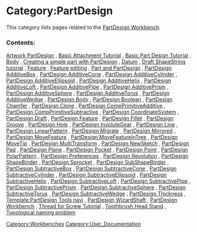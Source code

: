 # Category:PartDesign
This category lists pages related to the [PartDesign Workbench](PartDesign_Workbench.md).

### Contents:

[Artwork PartDesign](Artwork_PartDesign.md) , [Basic Attachment Tutorial](Basic_Attachment_Tutorial.md) , [Basic Part Design Tutorial](Basic_Part_Design_Tutorial.md) , [Body](Body.md) , [Creating a simple part with PartDesign](Creating_a_simple_part_with_PartDesign.md) , [Datum](Datum.md) , [Draft ShapeString tutorial](Draft_ShapeString_tutorial.md) , [Feature](Feature.md) , [Feature editing](Feature_editing.md) , [Part and PartDesign](Part_and_PartDesign.md) , [PartDesign AdditiveBox](PartDesign_AdditiveBox.md) , [PartDesign AdditiveCone](PartDesign_AdditiveCone.md) , [PartDesign AdditiveCylinder](PartDesign_AdditiveCylinder.md) , [PartDesign AdditiveEllipsoid](PartDesign_AdditiveEllipsoid.md) , [PartDesign AdditiveHelix](PartDesign_AdditiveHelix.md) , [PartDesign AdditiveLoft](PartDesign_AdditiveLoft.md) , [PartDesign AdditivePipe](PartDesign_AdditivePipe.md) , [PartDesign AdditivePrism](PartDesign_AdditivePrism.md) , [PartDesign AdditiveSphere](PartDesign_AdditiveSphere.md) , [PartDesign AdditiveTorus](PartDesign_AdditiveTorus.md) , [PartDesign AdditiveWedge](PartDesign_AdditiveWedge.md) , [PartDesign Body](PartDesign_Body.md) , [PartDesign Boolean](PartDesign_Boolean.md) , [PartDesign Chamfer](PartDesign_Chamfer.md) , [PartDesign Clone](PartDesign_Clone.md) , [PartDesign CompPrimitiveAdditive](PartDesign_CompPrimitiveAdditive.md) , [PartDesign CompPrimitiveSubtractive](PartDesign_CompPrimitiveSubtractive.md) , [PartDesign CoordinateSystem](PartDesign_CoordinateSystem.md) , [PartDesign Draft](PartDesign_Draft.md) , [PartDesign Feature](PartDesign_Feature.md) , [PartDesign Fillet](PartDesign_Fillet.md) , [PartDesign Groove](PartDesign_Groove.md) , [PartDesign Hole](PartDesign_Hole.md) , [PartDesign InvoluteGear](PartDesign_InvoluteGear.md) , [PartDesign Line](PartDesign_Line.md) , [PartDesign LinearPattern](PartDesign_LinearPattern.md) , [PartDesign Migrate](PartDesign_Migrate.md) , [PartDesign Mirrored](PartDesign_Mirrored.md) , [PartDesign MoveFeature](PartDesign_MoveFeature.md) , [PartDesign MoveFeatureInTree](PartDesign_MoveFeatureInTree.md) , [PartDesign MoveTip](PartDesign_MoveTip.md) , [PartDesign MultiTransform](PartDesign_MultiTransform.md) , [PartDesign NewSketch](PartDesign_NewSketch.md) , [PartDesign Pad](PartDesign_Pad.md) , [PartDesign Plane](PartDesign_Plane.md) , [PartDesign Pocket](PartDesign_Pocket.md) , [PartDesign Point](PartDesign_Point.md) , [PartDesign PolarPattern](PartDesign_PolarPattern.md) , [PartDesign Preferences](PartDesign_Preferences.md) , [PartDesign Revolution](PartDesign_Revolution.md) , [PartDesign ShapeBinder](PartDesign_ShapeBinder.md) , [PartDesign Sprocket](PartDesign_Sprocket.md) , [PartDesign SubShapeBinder](PartDesign_SubShapeBinder.md) , [PartDesign SubtractiveBox](PartDesign_SubtractiveBox.md) , [PartDesign SubtractiveCone](PartDesign_SubtractiveCone.md) , [PartDesign SubtractiveCylinder](PartDesign_SubtractiveCylinder.md) , [PartDesign SubtractiveEllipsoid](PartDesign_SubtractiveEllipsoid.md) , [PartDesign SubtractiveHelix](PartDesign_SubtractiveHelix.md) , [PartDesign SubtractiveLoft](PartDesign_SubtractiveLoft.md) , [PartDesign SubtractivePipe](PartDesign_SubtractivePipe.md) , [PartDesign SubtractivePrism](PartDesign_SubtractivePrism.md) , [PartDesign SubtractiveSphere](PartDesign_SubtractiveSphere.md) , [PartDesign SubtractiveTorus](PartDesign_SubtractiveTorus.md) , [PartDesign SubtractiveWedge](PartDesign_SubtractiveWedge.md) , [PartDesign Thickness](PartDesign_Thickness.md) , [Template:PartDesign Tools navi](Template:PartDesign_Tools_navi.md) , [PartDesign WizardShaft](PartDesign_WizardShaft.md) , [PartDesign Workbench](PartDesign_Workbench.md) , [Thread for Screw Tutorial](Thread_for_Screw_Tutorial.md) , [Toothbrush Head Stand](Toothbrush_Head_Stand.md) , [Topological naming problem](Topological_naming_problem.md)

[Category:Workbenches](Category:Workbenches.md) [Category:User\_Documentation](Category:User_Documentation.md)
